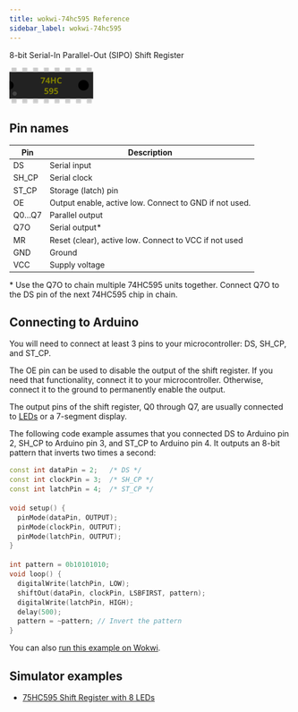 ```yaml
---
title: wokwi-74hc595 Reference
sidebar_label: wokwi-74hc595
---
```


8-bit Serial-In Parallel-Out (SIPO) Shift Register

![74HC595](wokwi-74hc595.svg)

## Pin names

| Pin   | Description                                            |
| ----- | ------------------------------------------------------ |
| DS    | Serial input                                           |
| SH_CP | Serial clock                                           |
| ST_CP | Storage (latch) pin                                    |
| OE    | Output enable, active low. Connect to GND if not used. |
| Q0…Q7 | Parallel output                                        |
| Q7O   | Serial output\*                                        |
| MR    | Reset (clear), active low. Connect to VCC if not used  |
| GND   | Ground                                                 |
| VCC   | Supply voltage                                         |

\* Use the Q7O to chain multiple 74HC595 units together. Connect Q7O to the DS pin of the next 74HC595 chip in chain.

## Connecting to Arduino

You will need to connect at least 3 pins to your microcontroller: DS, SH_CP, and ST_CP.

The OE pin can be used to disable the output of the shift register. If you need that functionality,
connect it to your microcontroller. Otherwise, connect it to the ground to permanently enable the output.

The output pins of the shift register, Q0 through Q7, are usually connected to [LEDs](wokwi-led) or a 7-segment display.

The following code example assumes that you connected DS to Arduino pin 2, SH_CP to Arduino pin 3, and
ST_CP to Arduino pin 4. It outputs an 8-bit pattern that inverts two times a second:

```cpp
const int dataPin = 2;   /* DS */
const int clockPin = 3;  /* SH_CP */
const int latchPin = 4;  /* ST_CP */

void setup() {
  pinMode(dataPin, OUTPUT);
  pinMode(clockPin, OUTPUT);
  pinMode(latchPin, OUTPUT);
}

int pattern = 0b10101010;
void loop() {
  digitalWrite(latchPin, LOW);
  shiftOut(dataPin, clockPin, LSBFIRST, pattern);
  digitalWrite(latchPin, HIGH);
  delay(500);
  pattern = ~pattern; // Invert the pattern
}
```

You can also [run this example on Wokwi](https://wokwi.com/arduino/projects/301192672203244042).

## Simulator examples

- [75HC595 Shift Register with 8 LEDs](https://wokwi.com/arduino/projects/301188813482361352)
